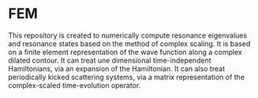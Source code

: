 # FEM

This repository is created to numerically compute resonance eigenvalues and resonance states based on the method of complex scaling. It is based on a finite element representation of the wave function along a complex dilated contour. It can treat une dimensional time-independent Hamiltonians, via an expansion of the Hamiltonian. It can also treat periodically kicked scattering systems, via a matrix representation of the complex-scaled time-evolution operator.
